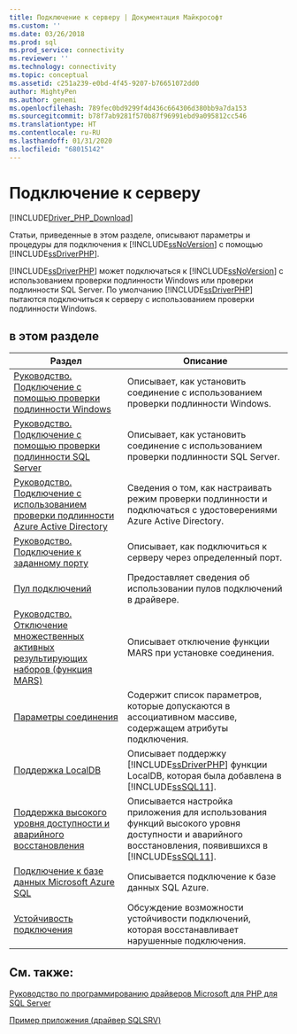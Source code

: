 ```yaml
---
title: Подключение к серверу | Документация Майкрософт
ms.custom: ''
ms.date: 03/26/2018
ms.prod: sql
ms.prod_service: connectivity
ms.reviewer: ''
ms.technology: connectivity
ms.topic: conceptual
ms.assetid: c251a239-e0bd-4f45-9207-b76651072dd0
author: MightyPen
ms.author: genemi
ms.openlocfilehash: 789fec0bd9299f4d436c664306d380bb9a7da153
ms.sourcegitcommit: b78f7ab9281f570b87f96991ebd9a095812cc546
ms.translationtype: HT
ms.contentlocale: ru-RU
ms.lasthandoff: 01/31/2020
ms.locfileid: "68015142"
---
```

# <a name="connecting-to-the-server"></a>Подключение к серверу
[!INCLUDE[Driver_PHP_Download](../../includes/driver_php_download.md)]

Статьи, приведенные в этом разделе, описывают параметры и процедуры для подключения к [!INCLUDE[ssNoVersion](../../includes/ssnoversion-md.md)] с помощью [!INCLUDE[ssDriverPHP](../../includes/ssdriverphp_md.md)].  

[!INCLUDE[ssDriverPHP](../../includes/ssdriverphp_md.md)] может подключаться к [!INCLUDE[ssNoVersion](../../includes/ssnoversion-md.md)] с использованием проверки подлинности Windows или проверки подлинности SQL Server. По умолчанию [!INCLUDE[ssDriverPHP](../../includes/ssdriverphp_md.md)] пытаются подключиться к серверу с использованием проверки подлинности Windows.  

## <a name="in-this-section"></a>в этом разделе  

|Раздел|Описание|  
|---------|---------------|  
|[Руководство. Подключение с помощью проверки подлинности Windows](../../connect/php/how-to-connect-using-windows-authentication.md)|Описывает, как установить соединение с использованием проверки подлинности Windows.|  
|[Руководство. Подключение с помощью проверки подлинности SQL Server](../../connect/php/how-to-connect-using-sql-server-authentication.md)|Описывает, как установить соединение с использованием проверки подлинности SQL Server.|  
|[Руководство. Подключение с использованием проверки подлинности Azure Active Directory](../../connect/php/azure-active-directory.md)|Сведения о том, как настраивать режим проверки подлинности и подключаться с удостоверениями Azure Active Directory.|  
|[Руководство. Подключение к заданному порту](../../connect/php/how-to-connect-on-a-specified-port.md)|Описывает, как подключиться к серверу через определенный порт.|  
|[Пул подключений](../../connect/php/connection-pooling-microsoft-drivers-for-php-for-sql-server.md)|Предоставляет сведения об использовании пулов подключений в драйвере.|  
|[Руководство. Отключение множественных активных результирующих наборов (функция MARS)](../../connect/php/how-to-disable-multiple-active-resultsets-mars.md)|Описывает отключение функции MARS при установке соединения.|  
|[Параметры соединения](../../connect/php/connection-options.md)|Содержит список параметров, которые допускаются в ассоциативном массиве, содержащем атрибуты подключения.|  
|[Поддержка LocalDB](../../connect/php/php-driver-for-sql-server-support-for-localdb.md)|Описывает поддержку [!INCLUDE[ssDriverPHP](../../includes/ssdriverphp_md.md)] функции LocalDB, которая была добавлена в [!INCLUDE[ssSQL11](../../includes/sssql11-md.md)].|  
|[Поддержка высокого уровня доступности и аварийного восстановления](../../connect/php/php-driver-for-sql-server-support-for-high-availability-disaster-recovery.md)|Описывается настройка приложения для использования функций высокого уровня доступности и аварийного восстановления, появившихся в [!INCLUDE[ssSQL11](../../includes/sssql11-md.md)].|  
|[Подключение к базе данных Microsoft Azure SQL](../../connect/php/connecting-to-microsoft-azure-sql-database.md)|Описывается подключение к базе данных SQL Azure.|  
|[Устойчивость подключения](../../connect/php/connection-resiliency.md)|Обсуждение возможности устойчивости подключений, которая восстанавливает нарушенные подключения.|  

## <a name="see-also"></a>См. также:  
[Руководство по программированию драйверов Microsoft для PHP для SQL Server](../../connect/php/programming-guide-for-php-sql-driver.md)

[Пример приложения (драйвер SQLSRV)](../../connect/php/example-application-sqlsrv-driver.md)  
